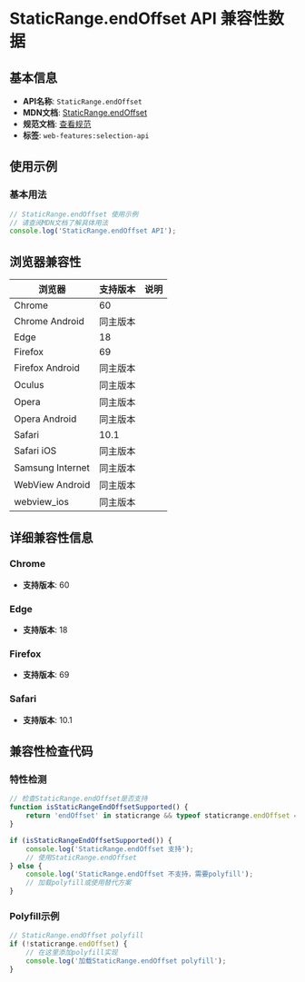# StaticRange.endOffset API 兼容性数据

## 基本信息

- **API名称**: `StaticRange.endOffset`
- **MDN文档**: [StaticRange.endOffset](https://developer.mozilla.org/docs/Web/API/StaticRange/endOffset)
- **规范文档**: [查看规范](https://dom.spec.whatwg.org/#ref-for-dom-range-endoffset①)
- **标签**: `web-features:selection-api`

## 使用示例

### 基本用法

```javascript
// StaticRange.endOffset 使用示例
// 请查阅MDN文档了解具体用法
console.log('StaticRange.endOffset API');
```

## 浏览器兼容性

| 浏览器 | 支持版本 | 说明 |
|--------|----------|------|
| Chrome | 60 |  |
| Chrome Android | 同主版本 |  |
| Edge | 18 |  |
| Firefox | 69 |  |
| Firefox Android | 同主版本 |  |
| Oculus | 同主版本 |  |
| Opera | 同主版本 |  |
| Opera Android | 同主版本 |  |
| Safari | 10.1 |  |
| Safari iOS | 同主版本 |  |
| Samsung Internet | 同主版本 |  |
| WebView Android | 同主版本 |  |
| webview_ios | 同主版本 |  |

## 详细兼容性信息

### Chrome

- **支持版本**: 60

### Edge

- **支持版本**: 18

### Firefox

- **支持版本**: 69

### Safari

- **支持版本**: 10.1

## 兼容性检查代码

### 特性检测

```javascript
// 检查StaticRange.endOffset是否支持
function isStaticRangeEndOffsetSupported() {
    return 'endOffset' in staticrange && typeof staticrange.endOffset === 'function';
}

if (isStaticRangeEndOffsetSupported()) {
    console.log('StaticRange.endOffset 支持');
    // 使用StaticRange.endOffset
} else {
    console.log('StaticRange.endOffset 不支持，需要polyfill');
    // 加载polyfill或使用替代方案
}
```

### Polyfill示例

```javascript
// StaticRange.endOffset polyfill
if (!staticrange.endOffset) {
    // 在这里添加polyfill实现
    console.log('加载StaticRange.endOffset polyfill');
}
```

